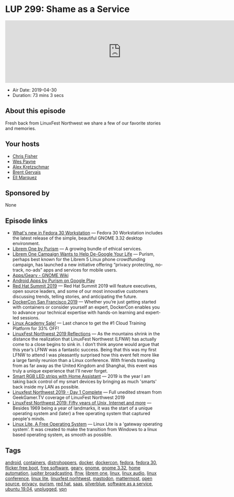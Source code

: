 # LUP 299: Shame as a Service

<iframe src="https://player.fireside.fm/v2/RUkczH-V+Z0yObeF-?theme=dark" width="740" height="200" frameborder="0" scrolling="no"></iframe>

* Air Date: 2019-04-30
* Duration: 73 mins 3 secs

## About this episode

Fresh back from LinuxFest Northwest we share a few of our favorite stories and memories.

## Your hosts
* [Chris Fisher](https://linuxunplugged.com/hosts/chrislas)
* [Wes Payne](https://linuxunplugged.com/hosts/wes)
* [Alex Kretzschmar](https://linuxunplugged.com/guests/alexktz)
* [Brent Gervais](https://linuxunplugged.com/guests/brentgervais)
* [Ell Marquez](https://linuxunplugged.com/guests/ell)

## Sponsored by

None



## Episode links

  * [What's new in Fedora 30 Workstation](https://fedoramagazine.org/whats-new-fedora-30-workstation/ "What's new in Fedora 30 Workstation") — Fedora 30 Workstation includes the latest release of the simple, beautiful GNOME 3.32 desktop environment.
  * [Librem One by Purism](https://librem.one/ "Librem One by Purism") — A growing bundle of ethical services. 
  * [Librem One Campaign Wants to Help De-Google Your Life](https://www.omgubuntu.co.uk/2019/04/purism-privacy-android-ios-apps "Librem One Campaign Wants to Help De-Google Your Life") — Purism, perhaps best known for the Librem 5 Linux phone crowdfunding campaign, has launched a new initiative offering “privacy protecting, no-track, no-ads” apps and services for mobile users. 
  * [Apps/Geary - GNOME Wiki](https://wiki.gnome.org/Apps/Geary "Apps/Geary - GNOME Wiki")
  * [Android Apps by Purism on Google Play](https://play.google.com/store/apps/developer?id=Purism+SPC "Android Apps by Purism on Google Play")
  * [Red Hat Summit 2019](https://www.redhat.com/en/summit/2019 "Red Hat Summit 2019") — Red Hat Summit 2019 will feature executives, open source leaders, and some of our most innovative customers discussing trends, telling stories, and anticipating the future.
  * [DockerCon San Francisco 2019](https://www.docker.com/dockercon/ "DockerCon San Francisco 2019") — Whether you’re just getting started with containers or consider yourself an expert, DockerCon enables you to advance your technical expertise with hands-on learning and expert-led sessions.
  * [Linux Academy Sale!](https://linuxacademy.com/join/pricing "Linux Academy Sale!") — Last chance to get the #1 Cloud Training Platform for 33% OFF!
  * [LinuxFest Northwest 2019 Reflections](https://linuxunplugged.com/articles/linuxfest-northwest-2019 "LinuxFest Northwest 2019 Reflections") — As the mountains shrink in the distance the realization that LinuxFest Northwest (LFNW) has actually come to a close begins to sink in. I don’t think anyone would argue that this year’s LFNW was a fantastic success. Being that this was my first LFNW to attend I was pleasantly surprised how this event felt more like a large family reunion than a Linux conference. With friends traveling from as far away as the United Kingdom and Shanghai, this event was truly a unique experience that I'll never forget. 
  * [Smart RGB LED strips with Home Assistant](https://blog.ktz.me/smart-led-strips-with-no-subscription-required/ "Smart RGB LED strips with Home Assistant") — 2019 is the year I am taking back control of my smart devices by bringing as much 'smarts' back inside my LAN as possible.
  * [Linuxfest Northwest 2019 - Day 1 Complete](https://www.youtube.com/watch?v=gzEydVKc7cE "Linuxfest Northwest 2019 - Day 1 Complete") — Full unedited stream from GeekGamer.TV coverage of LinuxFest Northwest 2019
  * [LinuxFest Northwest 2019: Fifty years of Unix, Internet and more](https://www.youtube.com/watch?v=avbRdKCGqeI&t=3806s "LinuxFest Northwest 2019: Fifty years of Unix, Internet and more") — Besides 1969 being a year of landmarks, it was the start of a unique operating system and (later) a free operating system that captured people's minds.
  * [Linux Lite, A Free Operating System](https://www.linuxliteos.com/features.html "Linux Lite, A Free Operating System") — Linux Lite is a 'gateway operating system'. It was created to make the transition from Windows to a linux based operating system, as smooth as possible.



## Tags

[android](https://linuxunplugged.com/tags/android), [containers](https://linuxunplugged.com/tags/containers), [distrohoppers](https://linuxunplugged.com/tags/distrohoppers), [docker](https://linuxunplugged.com/tags/docker), [dockercon](https://linuxunplugged.com/tags/dockercon), [fedora](https://linuxunplugged.com/tags/fedora), [fedora 30](https://linuxunplugged.com/tags/fedora%2030), [flicker free boot](https://linuxunplugged.com/tags/flicker%20free%20boot), [free software](https://linuxunplugged.com/tags/free%20software), [geary](https://linuxunplugged.com/tags/geary), [gnome](https://linuxunplugged.com/tags/gnome), [gnome 3.32](https://linuxunplugged.com/tags/gnome%203.32), [home automation](https://linuxunplugged.com/tags/home%20automation), [jupiter broadcasting](https://linuxunplugged.com/tags/jupiter%20broadcasting), [lfnw](https://linuxunplugged.com/tags/lfnw), [librem one](https://linuxunplugged.com/tags/librem%20one), [linux](https://linuxunplugged.com/tags/linux), [linux audio](https://linuxunplugged.com/tags/linux%20audio), [linux conference](https://linuxunplugged.com/tags/linux%20conference), [linux lite](https://linuxunplugged.com/tags/linux%20lite), [linuxfest norhtwest](https://linuxunplugged.com/tags/linuxfest%20norhtwest), [mastodon](https://linuxunplugged.com/tags/mastodon), [mattermost](https://linuxunplugged.com/tags/mattermost), [open source](https://linuxunplugged.com/tags/open%20source), [privacy](https://linuxunplugged.com/tags/privacy), [purism](https://linuxunplugged.com/tags/purism), [red hat](https://linuxunplugged.com/tags/red%20hat), [saas](https://linuxunplugged.com/tags/saas), [silverblue](https://linuxunplugged.com/tags/silverblue), [software as a service](https://linuxunplugged.com/tags/software%20as%20a%20service), [ubuntu 19.04](https://linuxunplugged.com/tags/ubuntu%2019.04), [unplugged](https://linuxunplugged.com/tags/unplugged), [vpn](https://linuxunplugged.com/tags/vpn)